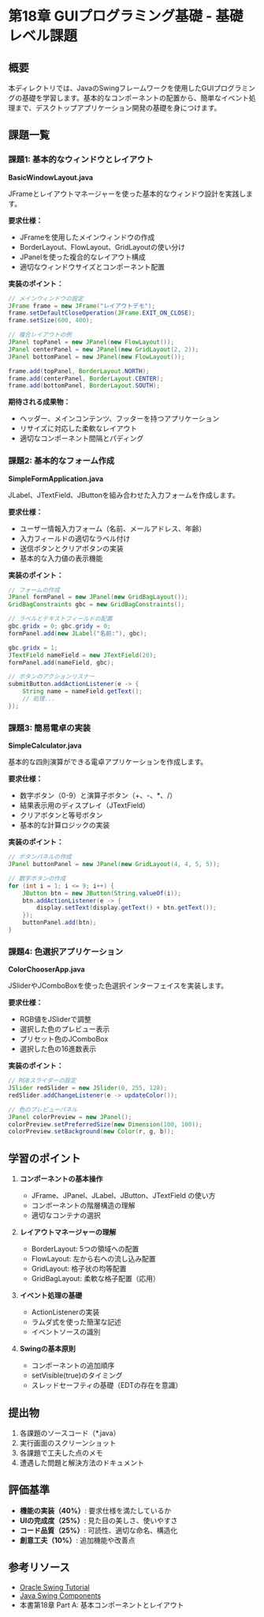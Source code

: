 # 第18章 GUIプログラミング基礎 - 基礎レベル課題

## 概要
本ディレクトリでは、JavaのSwingフレームワークを使用したGUIプログラミングの基礎を学習します。基本的なコンポーネントの配置から、簡単なイベント処理まで、デスクトップアプリケーション開発の基礎を身につけます。

## 課題一覧

### 課題1: 基本的なウィンドウとレイアウト
**BasicWindowLayout.java**

JFrameとレイアウトマネージャーを使った基本的なウィンドウ設計を実践します。

**要求仕様：**
- JFrameを使用したメインウィンドウの作成
- BorderLayout、FlowLayout、GridLayoutの使い分け
- JPanelを使った複合的なレイアウト構成
- 適切なウィンドウサイズとコンポーネント配置

**実装のポイント：**
```java
// メインウィンドウの設定
JFrame frame = new JFrame("レイアウトデモ");
frame.setDefaultCloseOperation(JFrame.EXIT_ON_CLOSE);
frame.setSize(600, 400);

// 複合レイアウトの例
JPanel topPanel = new JPanel(new FlowLayout());
JPanel centerPanel = new JPanel(new GridLayout(2, 2));
JPanel bottomPanel = new JPanel(new FlowLayout());

frame.add(topPanel, BorderLayout.NORTH);
frame.add(centerPanel, BorderLayout.CENTER);
frame.add(bottomPanel, BorderLayout.SOUTH);
```

**期待される成果物：**
- ヘッダー、メインコンテンツ、フッターを持つアプリケーション
- リサイズに対応した柔軟なレイアウト
- 適切なコンポーネント間隔とパディング

### 課題2: 基本的なフォーム作成
**SimpleFormApplication.java**

JLabel、JTextField、JButtonを組み合わせた入力フォームを作成します。

**要求仕様：**
- ユーザー情報入力フォーム（名前、メールアドレス、年齢）
- 入力フィールドの適切なラベル付け
- 送信ボタンとクリアボタンの実装
- 基本的な入力値の表示機能

**実装のポイント：**
```java
// フォームの作成
JPanel formPanel = new JPanel(new GridBagLayout());
GridBagConstraints gbc = new GridBagConstraints();

// ラベルとテキストフィールドの配置
gbc.gridx = 0; gbc.gridy = 0;
formPanel.add(new JLabel("名前:"), gbc);

gbc.gridx = 1;
JTextField nameField = new JTextField(20);
formPanel.add(nameField, gbc);

// ボタンのアクションリスナー
submitButton.addActionListener(e -> {
    String name = nameField.getText();
    // 処理...
});
```

### 課題3: 簡易電卓の実装
**SimpleCalculator.java**

基本的な四則演算ができる電卓アプリケーションを作成します。

**要求仕様：**
- 数字ボタン（0-9）と演算子ボタン（+、-、*、/）
- 結果表示用のディスプレイ（JTextField）
- クリアボタンと等号ボタン
- 基本的な計算ロジックの実装

**実装のポイント：**
```java
// ボタンパネルの作成
JPanel buttonPanel = new JPanel(new GridLayout(4, 4, 5, 5));

// 数字ボタンの作成
for (int i = 1; i <= 9; i++) {
    JButton btn = new JButton(String.valueOf(i));
    btn.addActionListener(e -> {
        display.setText(display.getText() + btn.getText());
    });
    buttonPanel.add(btn);
}
```

### 課題4: 色選択アプリケーション
**ColorChooserApp.java**

JSliderやJComboBoxを使った色選択インターフェイスを実装します。

**要求仕様：**
- RGB値をJSliderで調整
- 選択した色のプレビュー表示
- プリセット色のJComboBox
- 選択した色の16進数表示

**実装のポイント：**
```java
// RGBスライダーの設定
JSlider redSlider = new JSlider(0, 255, 128);
redSlider.addChangeListener(e -> updateColor());

// 色のプレビューパネル
JPanel colorPreview = new JPanel();
colorPreview.setPreferredSize(new Dimension(100, 100));
colorPreview.setBackground(new Color(r, g, b));
```

## 学習のポイント

1. **コンポーネントの基本操作**
   - JFrame、JPanel、JLabel、JButton、JTextField の使い方
   - コンポーネントの階層構造の理解
   - 適切なコンテナの選択

2. **レイアウトマネージャーの理解**
   - BorderLayout: 5つの領域への配置
   - FlowLayout: 左から右への流し込み配置
   - GridLayout: 格子状の均等配置
   - GridBagLayout: 柔軟な格子配置（応用）

3. **イベント処理の基礎**
   - ActionListenerの実装
   - ラムダ式を使った簡潔な記述
   - イベントソースの識別

4. **Swingの基本原則**
   - コンポーネントの追加順序
   - setVisible(true)のタイミング
   - スレッドセーフティの基礎（EDTの存在を意識）

## 提出物

1. 各課題のソースコード（*.java）
2. 実行画面のスクリーンショット
3. 各課題で工夫した点のメモ
4. 遭遇した問題と解決方法のドキュメント

## 評価基準

- **機能の実装（40%）**: 要求仕様を満たしているか
- **UIの完成度（25%）**: 見た目の美しさ、使いやすさ
- **コード品質（25%）**: 可読性、適切な命名、構造化
- **創意工夫（10%）**: 追加機能や改善点

## 参考リソース

- [Oracle Swing Tutorial](https://docs.oracle.com/javase/tutorial/uiswing/)
- [Java Swing Components](https://docs.oracle.com/javase/8/docs/api/javax/swing/package-summary.html)
- 本書第18章 Part A: 基本コンポーネントとレイアウト
